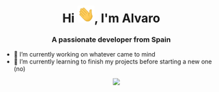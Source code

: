 <h1 align="center">Hi <img src="https://raw.githubusercontent.com/ABSphreak/ABSphreak/master/gifs/Hi.gif" width="40px" />, I'm Alvaro</h1>
<h3 align="center">A passionate developer from Spain</h3>

- 🔭 I’m currently working on whatever came to mind
- 🌱 I’m currently learning to finish my projects before starting a new one (no)
  <p align="center">
    <img src="https://github-readme-stats.vercel.app/api/top-langs/?username=mrmarble&layout=compact"/>
  </p>
  
<!--
**MrMarble/MrMarble** is a ✨ _special_ ✨ repository because its `README.md` (this file) appears on your GitHub profile.

Here are some ideas to get you started:

- 🔭 I’m currently working on ...
- 🌱 I’m currently learning ...
- 👯 I’m looking to collaborate on ...
- 🤔 I’m looking for help with ...
- 💬 Ask me about ...
- 📫 How to reach me: ...
- 😄 Pronouns: ...
- ⚡ Fun fact: ...
-->
